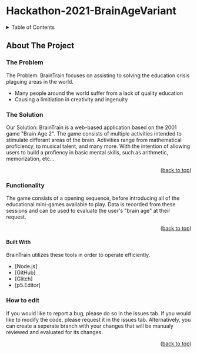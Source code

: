 # Hackathon-2021-BrainAgeVariant

<!-- TABLE OF CONTENTS -->
<details>
  <summary>Table of Contents</summary>
  <ol>
    <li>
      <a href="#about-the-project">About The Project</a>
      <ul>
        <li><a href="#built-with">Built With</a></li>
      </ul>
   <!-- </li>
    <li>
      <a href="#getting-started">Getting Started</a>
      <ul>
        <li><a href="#prerequisites">Prerequisites</a></li>
        <li><a href="#installation">Installation</a></li>
      </ul>
    </li>
    <li><a href="#usage">Usage</a></li>
    <li><a href="#roadmap">Roadmap</a></li>
    <li><a href="#contributing">Contributing</a></li>
    <li><a href="#license">License</a></li>
    <li><a href="#contact">Contact</a></li>
    <li><a href="#acknowledgments">Acknowledgments</a></li>-->
  </ol>
</details>



<!-- ABOUT THE PROJECT -->
## About The Project

### The Problem
The Problem: BrainTrain focuses on assisting to solving the education crisis plaguing areas in the world. 
* Many people around the world suffer from a lack of quality education
* Causing a limitiation in creativity and ingenuity

### The Solution
Our Solution:
BrainTrain is a web-based application based on the 2001 game "Brain Age 2". The game consists of multiple activities intended to stimulate differant areas of the brain. Activities range from mathematical proficiency, to musical talent, and many more. With the intention of allowing users to build a profiency in basic mental skills, such as arithmetic, memorization, etc...  

<p align="right">(<a href="#top">back to top</a>)</p>

### Functionality

The game consists of a opening sequence, before introducing all of the educational mini-games available to play. Data is recorded from these sessions and can be used to evaluate the user's "brain age" at their request.

<p align="right">(<a href="#top">back to top</a>)</p>

#### Built With

BrainTrain utilizes these tools in order to operate efficiently.

* [Node.js]
* [GitHub]
* [Glitch]
* [p5.Editor]

### How to edit

<p>If you would like to report a bug, please do so in the issues tab.
If you would like to modify the code, please request it in the issues tab. Alternatively, you can create a seperate branch with your changes that will be manualy reviewed and evaluated for its changes. </p>

<p align="right">(<a href="#top">back to top</a>)</p>

</html>

